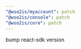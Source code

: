 ```yaml
---
"@wso2is/myaccount": patch
"@wso2is/console": patch
"@wso2is/core": patch
---
```


bump react-sdk version
